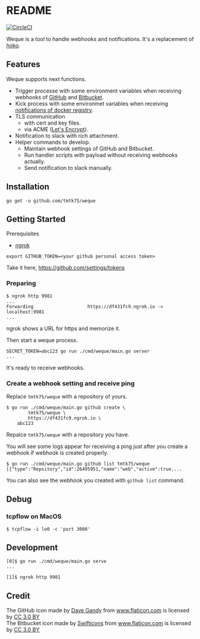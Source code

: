 # README
[![CircleCI](https://circleci.com/gh/tmtk75/weque.svg?style=svg)](https://circleci.com/gh/tmtk75/weque)

Weque is a tool to handle webhooks and notifications.
It's a replacement of [hoko](https://github.com/tmtk75/hoko).


## Features
Weque supports next functions.
* Trigger processe with some environment variables
  when receiving webhooks of [GitHub](https://developer.github.com/webhooks/)
  and [Bitbucket](https://confluence.atlassian.com/bitbucket/manage-webhooks-735643732.html).
* Kick process with some environmet variables when receiving [notifications of docker registry](https://docs.docker.com/registry/notifications/).
* TLS communication
  - with cert and key files.
  - via ACME ([Let's Encrypt](https://letsencrypt.org/)).
* Notification to slack with rich attachment.
* Helper commands to develop.
  - Maintain webhook settings of GitHub and Bitbucket.
  - Run handler scripts with payload without receiving webhooks actually.
  - Send notification to slack manually.


## Installation
```
go get -u github.com/tmtk75/weque
```


## Getting Started
Prerequisites
* [ngrok](https://ngrok.com/)

```
export GITHUB_TOKEN=<your github personal access token>
```
Take it here, <https://github.com/settings/tokens>

### Preparing
```
$ ngrok http 9981
...
Forwarding                    https://df431fc9.ngrok.io -> localhost:9981
...
```
ngrok shows a URL for https and memorize it.

Then start a weque process.
```
SECRET_TOKEN=abc123 go run ./cmd/weque/main.go server
...
```

It's ready to receive webhooks.

### Create a webhook setting and receive ping
Replace `tmtk75/weque` with a repository of yours.
```
$ go run ./cmd/weque/main.go github create \
        tmtk75/weque \
        https://df431fc9.ngrok.io \
	abc123
```
Repalce `tmtk75/weque` with a repository you have.

You will see some logs appear for receiving a ping just after
you create a webhook if webhook is created properly.

```
$ go run ./cmd/weque/main.go github list tmtk75/weque
[{"type":"Repsitory","id":26495951,"name":"web","active":true,...
```
You can also see the webhook you created with `github list` command.


## Debug
### tcpflow on MacOS
```
$ tcpflow -i lo0 -c 'port 3000'
```


## Development
```
[0]$ go run ./cmd/weque/main.go serve
...

[1]$ ngrok http 9981
```


## Credit
<div>The GitHub icon made by <a href="https://www.flaticon.com/authors/dave-gandy" title="Dave Gandy">Dave Gandy</a> from <a href="https://www.flaticon.com/" title="Flaticon">www.flaticon.com</a> is licensed by <a href="http://creativecommons.org/licenses/by/3.0/" title="Creative Commons BY 3.0" target="_blank">CC 3.0 BY</a></div>

<div>The Bitbucket icon made by <a href="https://www.flaticon.com/authors/swifticons" title="Swifticons">Swifticons</a> from <a href="https://www.flaticon.com/" title="Flaticon">www.flaticon.com</a> is licensed by <a href="http://creativecommons.org/licenses/by/3.0/" title="Creative Commons BY 3.0" target="_blank">CC 3.0 BY</a></div>

